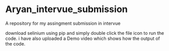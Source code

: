 # Aryan_intervue_submission
A repository for my assingment submission in intervue

download selinium using pip and simply double click the file icon to run the code.
i have also uploaded a Demo video which shows how the output of the code.
